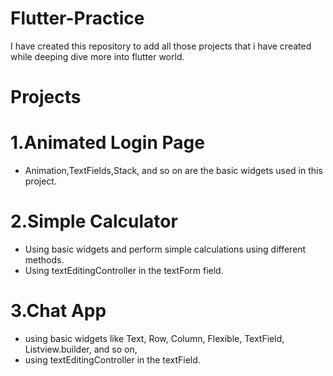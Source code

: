 # Flutter-Practice

I have created this repository to add all those projects that i have created while deeping dive more into flutter world.

# Projects

# 1.Animated Login Page

- Animation,TextFields,Stack, and so on are the basic widgets used in this project.

# 2.Simple Calculator

- Using basic widgets and perform simple calculations using different methods.
- Using textEditingController in the textForm field.

# 3.Chat App

- using basic widgets like Text, Row, Column, Flexible, TextField, Listview.builder, and so on,
- using textEditingController in the textField.
